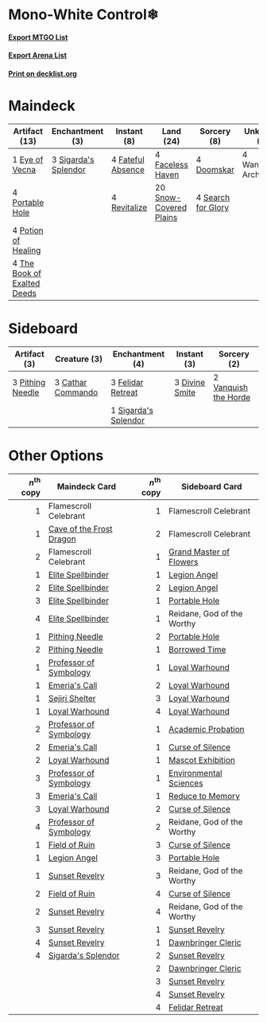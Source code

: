 # Mono-White Control❄

#### [Export MTGO List](../collection/Mono-White%20Control❄/Mono-White%20Control❄.txt)
#### [Export Arena List](../collection/Mono-White%20Control❄/Mono-White%20Control❄_arena.txt)
#### [Print on decklist.org](http://decklist.org/?deckmain=4%09Doomskar%0A1%09Eye%20of%20Vecna%0A4%09Faceless%20Haven%0A4%09Fateful%20Absence%0A4%09Portable%20Hole%0A4%09Potion%20of%20Healing%0A4%09Revitalize%0A4%09Search%20for%20Glory%0A3%09Sigarda's%20Splendor%0A20%09Snow-Covered%20Plains%0A4%09The%20Book%20of%20Exalted%20Deeds%0A4%09Wandering%20Archaic&deckside=3%09Cathar%20Commando%0A3%09Divine%20Smite%0A3%09Felidar%20Retreat%0A3%09Pithing%20Needle%0A1%09Sigarda's%20Splendor%0A2%09Vanquish%20the%20Horde)
# Maindeck

|                                            Artifact (13)                                             |                                        Enchantment (3)                                        |                                        Instant (8)                                         |                                            Land (24)                                            |                                         Sorcery (8)                                         |    Unknown (4)    |
|------------------------------------------------------------------------------------------------------|-----------------------------------------------------------------------------------------------|--------------------------------------------------------------------------------------------|-------------------------------------------------------------------------------------------------|---------------------------------------------------------------------------------------------|-------------------|
|1 [Eye of Vecna](http://gatherer.wizards.com/Pages/Card/Details.aspx?multiverseid=527530)             |3 [Sigarda's Splendor](http://gatherer.wizards.com/Pages/Card/Details.aspx?multiverseid=534791)|4 [Fateful Absence](http://gatherer.wizards.com/Pages/Card/Details.aspx?multiverseid=534774)|4 [Faceless Haven](http://gatherer.wizards.com/Pages/Card/Details.aspx?multiverseid=503874)      |4 [Doomskar](http://gatherer.wizards.com/Pages/Card/Details.aspx?multiverseid=503613)        |4 Wandering Archaic|
|4 [Portable Hole](http://gatherer.wizards.com/Pages/Card/Details.aspx?multiverseid=527320)            |                                                                                               |4 [Revitalize](http://gatherer.wizards.com/Pages/Card/Details.aspx?multiverseid=447171)     |20 [Snow-Covered Plains](http://gatherer.wizards.com/Pages/Card/Details.aspx?multiverseid=121267)|4 [Search for Glory](http://gatherer.wizards.com/Pages/Card/Details.aspx?multiverseid=503633)|                   |
|4 [Potion of Healing](http://gatherer.wizards.com/Pages/Card/Details.aspx?multiverseid=527321)        |                                                                                               |                                                                                            |                                                                                                 |                                                                                             |                   |
|4 [The Book of Exalted Deeds](http://gatherer.wizards.com/Pages/Card/Details.aspx?multiverseid=527291)|                                                                                               |                                                                                            |                                                                                                 |                                                                                             |                   |


# Sideboard

|                                       Artifact (3)                                        |                                        Creature (3)                                        |                                        Enchantment (4)                                        |                                       Instant (3)                                       |                                          Sorcery (2)                                          |
|-------------------------------------------------------------------------------------------|--------------------------------------------------------------------------------------------|-----------------------------------------------------------------------------------------------|-----------------------------------------------------------------------------------------|-----------------------------------------------------------------------------------------------|
|3 [Pithing Needle](http://gatherer.wizards.com/Pages/Card/Details.aspx?multiverseid=129526)|3 [Cathar Commando](http://gatherer.wizards.com/Pages/Card/Details.aspx?multiverseid=534764)|3 [Felidar Retreat](http://gatherer.wizards.com/Pages/Card/Details.aspx?multiverseid=491638)   |3 [Divine Smite](http://gatherer.wizards.com/Pages/Card/Details.aspx?multiverseid=527299)|2 [Vanquish the Horde](http://gatherer.wizards.com/Pages/Card/Details.aspx?multiverseid=534799)|
|                                                                                           |                                                                                            |1 [Sigarda's Splendor](http://gatherer.wizards.com/Pages/Card/Details.aspx?multiverseid=534791)|                                                                                         |                                                                                               |


# Other Options

|*n*<sup>th</sup> copy|                                           Maindeck Card                                           |*n*<sup>th</sup> copy|                                          Sideboard Card                                          |
|--------------------:|---------------------------------------------------------------------------------------------------|--------------------:|--------------------------------------------------------------------------------------------------|
|                    1|Flamescroll Celebrant                                                                              |                    1|Flamescroll Celebrant                                                                             |
|                    1|[Cave of the Frost Dragon](http://gatherer.wizards.com/Pages/Card/Details.aspx?multiverseid=527540)|                    2|Flamescroll Celebrant                                                                             |
|                    2|Flamescroll Celebrant                                                                              |                    1|[Grand Master of Flowers](http://gatherer.wizards.com/Pages/Card/Details.aspx?multiverseid=527304)|
|                    1|[Elite Spellbinder](http://gatherer.wizards.com/Pages/Card/Details.aspx?multiverseid=513494)       |                    1|[Legion Angel](http://gatherer.wizards.com/Pages/Card/Details.aspx?multiverseid=491646)           |
|                    2|[Elite Spellbinder](http://gatherer.wizards.com/Pages/Card/Details.aspx?multiverseid=513494)       |                    2|[Legion Angel](http://gatherer.wizards.com/Pages/Card/Details.aspx?multiverseid=491646)           |
|                    3|[Elite Spellbinder](http://gatherer.wizards.com/Pages/Card/Details.aspx?multiverseid=513494)       |                    1|[Portable Hole](http://gatherer.wizards.com/Pages/Card/Details.aspx?multiverseid=527320)          |
|                    4|[Elite Spellbinder](http://gatherer.wizards.com/Pages/Card/Details.aspx?multiverseid=513494)       |                    1|Reidane, God of the Worthy                                                                        |
|                    1|[Pithing Needle](http://gatherer.wizards.com/Pages/Card/Details.aspx?multiverseid=129526)          |                    2|[Portable Hole](http://gatherer.wizards.com/Pages/Card/Details.aspx?multiverseid=527320)          |
|                    2|[Pithing Needle](http://gatherer.wizards.com/Pages/Card/Details.aspx?multiverseid=129526)          |                    1|[Borrowed Time](http://gatherer.wizards.com/Pages/Card/Details.aspx?multiverseid=534759)          |
|                    1|[Professor of Symbology](http://gatherer.wizards.com/Pages/Card/Details.aspx?multiverseid=513501)  |                    1|[Loyal Warhound](http://gatherer.wizards.com/Pages/Card/Details.aspx?multiverseid=527310)         |
|                    1|[Emeria's Call](http://gatherer.wizards.com/Pages/Card/Details.aspx?multiverseid=491633)           |                    2|[Loyal Warhound](http://gatherer.wizards.com/Pages/Card/Details.aspx?multiverseid=527310)         |
|                    1|[Sejiri Shelter](http://gatherer.wizards.com/Pages/Card/Details.aspx?multiverseid=491662)          |                    3|[Loyal Warhound](http://gatherer.wizards.com/Pages/Card/Details.aspx?multiverseid=527310)         |
|                    1|[Loyal Warhound](http://gatherer.wizards.com/Pages/Card/Details.aspx?multiverseid=527310)          |                    4|[Loyal Warhound](http://gatherer.wizards.com/Pages/Card/Details.aspx?multiverseid=527310)         |
|                    2|[Professor of Symbology](http://gatherer.wizards.com/Pages/Card/Details.aspx?multiverseid=513501)  |                    1|[Academic Probation](http://gatherer.wizards.com/Pages/Card/Details.aspx?multiverseid=513484)     |
|                    2|[Emeria's Call](http://gatherer.wizards.com/Pages/Card/Details.aspx?multiverseid=491633)           |                    1|[Curse of Silence](http://gatherer.wizards.com/Pages/Card/Details.aspx?multiverseid=534770)       |
|                    2|[Loyal Warhound](http://gatherer.wizards.com/Pages/Card/Details.aspx?multiverseid=527310)          |                    1|[Mascot Exhibition](http://gatherer.wizards.com/Pages/Card/Details.aspx?multiverseid=513481)      |
|                    3|[Professor of Symbology](http://gatherer.wizards.com/Pages/Card/Details.aspx?multiverseid=513501)  |                    1|[Environmental Sciences](http://gatherer.wizards.com/Pages/Card/Details.aspx?multiverseid=513477) |
|                    3|[Emeria's Call](http://gatherer.wizards.com/Pages/Card/Details.aspx?multiverseid=491633)           |                    1|[Reduce to Memory](http://gatherer.wizards.com/Pages/Card/Details.aspx?multiverseid=513502)       |
|                    3|[Loyal Warhound](http://gatherer.wizards.com/Pages/Card/Details.aspx?multiverseid=527310)          |                    2|[Curse of Silence](http://gatherer.wizards.com/Pages/Card/Details.aspx?multiverseid=534770)       |
|                    4|[Professor of Symbology](http://gatherer.wizards.com/Pages/Card/Details.aspx?multiverseid=513501)  |                    2|Reidane, God of the Worthy                                                                        |
|                    1|[Field of Ruin](http://gatherer.wizards.com/Pages/Card/Details.aspx?multiverseid=435415)           |                    3|[Curse of Silence](http://gatherer.wizards.com/Pages/Card/Details.aspx?multiverseid=534770)       |
|                    1|[Legion Angel](http://gatherer.wizards.com/Pages/Card/Details.aspx?multiverseid=491646)            |                    3|[Portable Hole](http://gatherer.wizards.com/Pages/Card/Details.aspx?multiverseid=527320)          |
|                    1|[Sunset Revelry](http://gatherer.wizards.com/Pages/Card/Details.aspx?multiverseid=534796)          |                    3|Reidane, God of the Worthy                                                                        |
|                    2|[Field of Ruin](http://gatherer.wizards.com/Pages/Card/Details.aspx?multiverseid=435415)           |                    4|[Curse of Silence](http://gatherer.wizards.com/Pages/Card/Details.aspx?multiverseid=534770)       |
|                    2|[Sunset Revelry](http://gatherer.wizards.com/Pages/Card/Details.aspx?multiverseid=534796)          |                    4|Reidane, God of the Worthy                                                                        |
|                    3|[Sunset Revelry](http://gatherer.wizards.com/Pages/Card/Details.aspx?multiverseid=534796)          |                    1|[Sunset Revelry](http://gatherer.wizards.com/Pages/Card/Details.aspx?multiverseid=534796)         |
|                    4|[Sunset Revelry](http://gatherer.wizards.com/Pages/Card/Details.aspx?multiverseid=534796)          |                    1|[Dawnbringer Cleric](http://gatherer.wizards.com/Pages/Card/Details.aspx?multiverseid=527296)     |
|                    4|[Sigarda's Splendor](http://gatherer.wizards.com/Pages/Card/Details.aspx?multiverseid=534791)      |                    2|[Sunset Revelry](http://gatherer.wizards.com/Pages/Card/Details.aspx?multiverseid=534796)         |
|                     |                                                                                                   |                    2|[Dawnbringer Cleric](http://gatherer.wizards.com/Pages/Card/Details.aspx?multiverseid=527296)     |
|                     |                                                                                                   |                    3|[Sunset Revelry](http://gatherer.wizards.com/Pages/Card/Details.aspx?multiverseid=534796)         |
|                     |                                                                                                   |                    4|[Sunset Revelry](http://gatherer.wizards.com/Pages/Card/Details.aspx?multiverseid=534796)         |
|                     |                                                                                                   |                    4|[Felidar Retreat](http://gatherer.wizards.com/Pages/Card/Details.aspx?multiverseid=491638)        |

